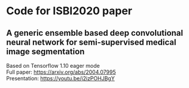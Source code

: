 # **Code for ISBI2020 paper** #
## **A generic ensemble based deep convolutional neural network for semi-supervised medical image segmentation** ##

Based on Tensorflow 1.10 eager mode \
Full paper: https://arxiv.org/abs/2004.07995 \
Presentation: https://youtu.be/j2izPOHJBgY
